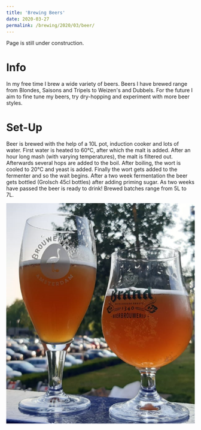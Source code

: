 ```yaml
---
title: 'Brewing Beers'
date: 2020-03-27
permalink: /brewing/2020/03/beer/
---
```


Page is still under construction.

# Info
In my free time I brew a wide variety of beers. Beers I have brewed range from Blondes, Saisons and Tripels to Weizen's and Dubbels. For the future I aim to fine tune my beers, try dry-hopping and experiment with more beer styles.

# Set-Up
Beer is brewed with the help of a 10L pot, induction cooker and lots of water. First water is heated to 60°C, after which the malt is added. After an hour long mash (with varying temperatures), the malt is filtered out. Afterwards several hops are added to the boil. After boiling, the wort is cooled to 20°C and yeast is added. Finally the wort gets added to the fermenter and so the wait begins. After a two week fermentation the beer gets bottled (Grolsch 45cl bottles) after adding priming sugar. As two weeks have passed the beer is ready to drink! Brewed batches range from 5L to 7L. 

![Getting Started](</images/blonde_brew.png>)